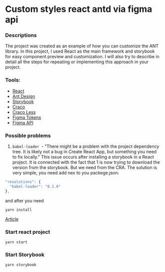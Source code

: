 # Custom styles react antd via figma api

### Descriptions
The project was created as an example of how you can customize the ANT library. In this project, I used React as the main framework and storybook for easy component preview and customization. I will also try to describe in detail all the steps for repeating or implementing this approach in your project.

### Tools:
* [React](https://reactjs.org/)
* [Ant Design](https://ant.design/)
* [Storybook](https://storybook.js.org/)
* [Craco](https://www.npmjs.com/package/@craco/craco)
* [Craco Less](https://www.npmjs.com/package/craco-less)
* [Figma Tokens](https://www.figma.com/community/plugin/843461159747178978/Figma-Tokens)
* [Figma API](https://www.figma.com/developers/api)

### Possible problems
1) `babel-loader `- "There might be a problem with the project dependency tree.
It is likely not a bug in Create React App, but something you need to fix locally." This issue occurs after installing a storybook in a React project. It is connected with the fact that 1 is now trying to download the version from the storybook. But we need from the CRA. The solution is very simple, you need add nex to you packege.json:

```js
"resolutions": {
  "babel-loader": "8.1.0"
},
```

and after you need

```
yarn install
```
[Article](https://stackoverflow.com/questions/65280848/yarn-build-babel-loader-issues-with-storybook)


### Start react project

```
yarn start
```
### Start Storybook

```
yarn storybook
```

